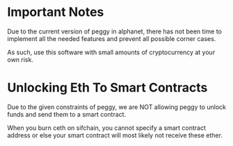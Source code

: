 # Important Notes

Due to the current version of peggy in alphanet, there has not been time to implement all the needed features and prevent all possible corner cases.

As such, use this software with small amounts of cryptocurrency at your own risk.

# Unlocking Eth To Smart Contracts

Due to the given constraints of peggy, we are NOT allowing peggy to unlock funds and send them to a smart contract.

When you burn ceth on sifchain, you cannot specify a smart contract address or else your smart contract will most likely not receive these ether.